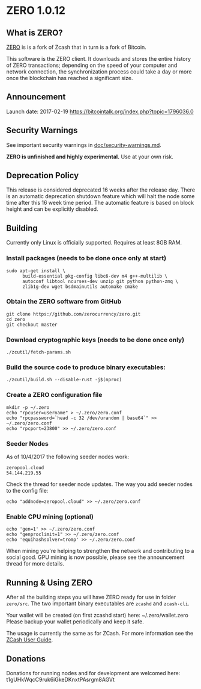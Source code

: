 ZERO 1.0.12
=============

What is ZERO?
--------------

[ZERO](https://github.com/tearodactyl/zero) is is a fork of Zcash that in turn is a fork of Bitcoin.

This software is the ZERO client. It downloads and stores the entire history
of ZERO transactions; depending on the speed of your computer and network
connection, the synchronization process could take a day or more once the
blockchain has reached a significant size.

Announcement
-----------------
Launch date: 2017-02-19
https://bitcointalk.org/index.php?topic=1796036.0


Security Warnings
-----------------

See important security warnings in
[doc/security-warnings.md](doc/security-warnings.md).

**ZERO is unfinished and highly experimental.** Use at your own risk.

Deprecation Policy
------------------

This release is considered deprecated 16 weeks after the release day. There
is an automatic deprecation shutdown feature which will halt the node some
time after this 16 week time period. The automatic feature is based on block
height and can be explicitly disabled.

Building
--------

Currently only Linux is officially supported.
Requires at least 8GB RAM.

### Install packages (needs to be done once only at start)
```
sudo apt-get install \
      build-essential pkg-config libc6-dev m4 g++-multilib \
      autoconf libtool ncurses-dev unzip git python python-zmq \
      zlib1g-dev wget bsdmainutils automake cmake
```

### Obtain the ZERO software from GitHub
```
git clone https://github.com/zerocurrency/zero.git
cd zero
git checkout master
```

### Download cryptographic keys (needs to be done once only)
```
./zcutil/fetch-params.sh
```

### Build the source code to produce binary executables:
```
./zcutil/build.sh --disable-rust -j$(nproc)
```

### Create a ZERO configuration file
```
mkdir -p ~/.zero
echo "rpcuser=username" > ~/.zero/zero.conf
echo "rpcpassword=`head -c 32 /dev/urandom | base64`" >> ~/.zero/zero.conf
echo "rpcport=23800" >> ~/.zero/zero.conf
```

### Seeder Nodes
As of 10/4/2017 the following seeder nodes work:
```
zeropool.cloud
54.144.219.55
```

Check the thread for seeder node updates.
The way you add seeder nodes to the config file:
```
echo "addnode=zeropool.cloud" >> ~/.zero/zero.conf
```

### Enable CPU mining (optional)
```
echo 'gen=1' >> ~/.zero/zero.conf
echo "genproclimit=1" >> ~/.zero/zero.conf
echo 'equihashsolver=tromp' >> ~/.zero/zero.conf
```

When mining you're helping to strengthen the network and contributing to a social good.
GPU mining is now possible, please see the announcement thread for more details.


Running & Using ZERO
--------------------

After all the building steps you will have ZERO ready for use in folder `zero/src`. The two important binary executables are `zcashd` and `zcash-cli`.

Your wallet will be created (on first zcashd start) here: ~/.zero/wallet.zero
Please backup your wallet periodically and keep it safe.

The usage is currently the same as for ZCash. For more information see the [ZCash User Guide](https://github.com/zcash/zcash/wiki/1.0-User-Guide#running-zcash).


Donations
--------------------
Donations for running nodes and for development are welcomed here:
t1gUHkWqcC9ruk6iGkeDKnxtPAsrgm8AGVt

